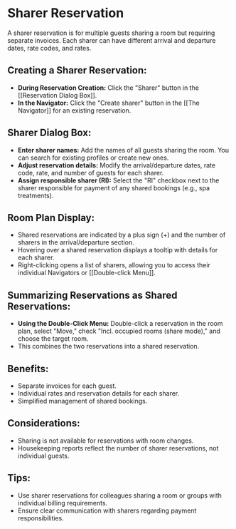 # Sharer Reservation

A sharer reservation is for multiple guests sharing a room but requiring separate invoices. Each sharer can have different arrival and departure dates, rate codes, and rates.

## Creating a Sharer Reservation:

* **During Reservation Creation:** Click the "Sharer" button in the [[Reservation Dialog Box]].
* **In the Navigator:** Click the "Create sharer" button in the [[The Navigator]] for an existing reservation.

## Sharer Dialog Box:

* **Enter sharer names:**  Add the names of all guests sharing the room. You can search for existing profiles or create new ones.
* **Adjust reservation details:**  Modify the arrival/departure dates, rate code, rate, and number of guests for each sharer.
* **Assign responsible sharer (RI):**  Select the "RI" checkbox next to the sharer responsible for payment of any shared bookings (e.g., spa treatments).

## Room Plan Display:

* Shared reservations are indicated by a plus sign (+) and the number of sharers in the arrival/departure section.
* Hovering over a shared reservation displays a tooltip with details for each sharer.
* Right-clicking opens a list of sharers, allowing you to access their individual Navigators or [[Double-click Menu]].

## Summarizing Reservations as Shared Reservations:

* **Using the Double-Click Menu:** Double-click a reservation in the room plan, select "Move," check "Incl. occupied rooms (share mode)," and choose the target room.
* This combines the two reservations into a shared reservation.

## Benefits:

* Separate invoices for each guest.
* Individual rates and reservation details for each sharer.
* Simplified management of shared bookings.

## Considerations:

* Sharing is not available for reservations with room changes.
* Housekeeping reports reflect the number of sharer reservations, not individual guests.

## Tips:

* Use sharer reservations for colleagues sharing a room or groups with individual billing requirements.
* Ensure clear communication with sharers regarding payment responsibilities.